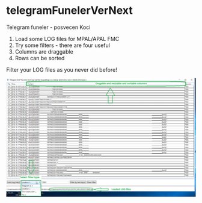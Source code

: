 # telegramFunelerVerNext
Telegram funeler - posvecen Koci
1. Load some LOG files for MPAL/APAL FMC
2. Try some filters - there are four useful 
3. Columns are draggable
4. Rows can be sorted


Filter your LOG files as you never did before!

![](TelegramGridInfo.png)
